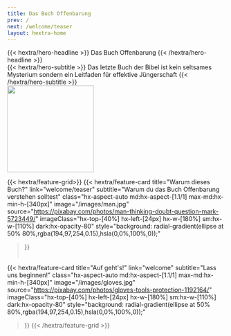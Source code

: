 ```yaml
---
title: Das Buch Offenbarung
prev: /
next: /welcome/teaser
layout: hextra-home
---
```


<div class="hx-mt-6 hx-mb-6">
{{< hextra/hero-headline >}}
  Das Buch Offenbarung
{{< /hextra/hero-headline >}}
</div>

<div class="hx-mb-12">
{{< hextra/hero-subtitle >}}
  Das letzte Buch der Bibel ist kein seltsames Mysterium
  sondern ein Leitfaden für effektive Jüngerschaft
{{< /hextra/hero-subtitle >}}
</div>

<img src="https://revelation-today.github.io/revelation-today/images/UnderConstruction.jpg" width="200">

<div class="hx-mt-6"></div>

{{< hextra/feature-grid>}}
  {{< hextra/feature-card
    title="Warum dieses Buch?"
    link="welcome/teaser"
    subtitle="Warum du das Buch Offenbarung verstehen solltest"
    class="hx-aspect-auto md:hx-aspect-[1.1/1] max-md:hx-min-h-[340px]"
    image="/images/man.jpg"
    source="https://pixabay.com/photos/man-thinking-doubt-question-mark-5723449/"
    imageClass="hx-top-[40%] hx-left-[24px] hx-w-[180%] sm:hx-w-[110%] dark:hx-opacity-80"
    style="background: radial-gradient(ellipse at 50% 80%,rgba(194,97,254,0.15),hsla(0,0%,100%,0));"
  >}}
  </br></br>

  {{< hextra/feature-card
    title="Auf geht's!"
    link="welcome"
    subtitle="Lass uns beginnen!"
    class="hx-aspect-auto md:hx-aspect-[1.1/1] max-md:hx-min-h-[340px]"
    image="/images/gloves.jpg"
    source="https://pixabay.com/photos/gloves-tools-protection-1192164/"
    imageClass="hx-top-[40%] hx-left-[24px] hx-w-[180%] sm:hx-w-[110%] dark:hx-opacity-80"
    style="background: radial-gradient(ellipse at 50% 80%,rgba(194,97,254,0.15),hsla(0,0%,100%,0));"
  >}}
{{< /hextra/feature-grid >}}


